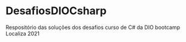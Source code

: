 # DesafiosDIOCsharp
Respositório das soluções dos desafios curso de C# da DIO bootcamp Localiza 2021

